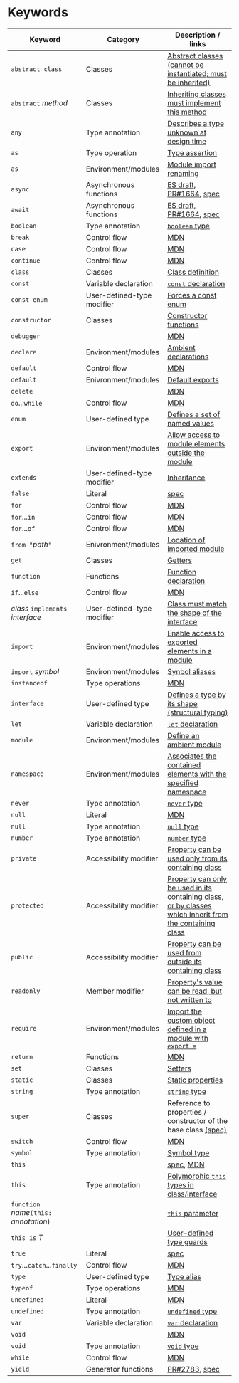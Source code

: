 # Keywords

Keyword | Category | Description / links
---|---|---
`abstract class` | Classes | [Abstract classes (cannot be instantiated; must be inherited)](Classes.md#abstract-classes)
`abstract` _method_ | Classes | [Inheriting classes must implement this method](Classes.md#abstract-classes)
`any` | Type annotation | [Describes a type unknown at design time](Basic%20Types.md#any)
`as` | Type operation | [Type assertion](Basic%20Types.md#type-assertions)
`as` | Environment/modules | [Module import renaming](Modules.md#import)
`async` | Asynchronous functions | [ES draft](http://tc39.github.io/ecmascript-asyncawait/), [PR#1664](https://github.com/Microsoft/TypeScript/issues/1664), [spec](https://github.com/Microsoft/TypeScript/blob/master/doc/spec.md#68-asynchronous-functions)
`await` | Asynchronous functions | [ES draft](http://tc39.github.io/ecmascript-asyncawait/), [PR#1664](https://github.com/Microsoft/TypeScript/issues/1664), [spec](https://github.com/Microsoft/TypeScript/blob/master/doc/spec.md#68-asynchronous-functions)
`boolean` | Type annotation | [`boolean` type](Basic%20Types.md#boolean)
`break` | Control flow | [MDN](https://developer.mozilla.org/en-US/docs/Web/JavaScript/Reference/Statements/break)
`case` | Control flow | [MDN](https://developer.mozilla.org/en-US/docs/Web/JavaScript/Reference/Statements/switch)
`continue` | Control flow | [MDN](https://developer.mozilla.org/en-US/docs/Web/JavaScript/Reference/Statements/continue)
`class` | Classes | [Class definition](Classes.md)
`const` | Variable declaration | [`const` declaration](Variable%20Declarations.md#const-declarations)
`const enum` | User-defined-type modifier | [Forces a const enum](Enums.md)
`constructor` | Classes | [Constructor functions](Classes.md#constructor-functions)
`debugger` | | [MDN](https://developer.mozilla.org/en-US/docs/Web/JavaScript/Reference/Statements/debugger)
`declare` | Environment/modules | [Ambient declarations](https://github.com/Microsoft/TypeScript/blob/master/doc/spec.md#12-ambients)
`default` | Control flow | [MDN](https://developer.mozilla.org/en-US/docs/Web/JavaScript/Reference/Statements/default)
`default` | Enivronment/modules | [Default exports](Modules.md#default-exports)
`delete` | | [MDN](https://developer.mozilla.org/en-US/docs/Web/JavaScript/Reference/Operators/delete)
`do`...`while` | Control flow | [MDN](https://developer.mozilla.org/en-US/docs/Web/JavaScript/Reference/Statements/do...while)
`enum` | User-defined type | [Defines a set of named values](Enums.md)
`export` | Environment/modules | [Allow access to module elements outside the module](Modules.md#export)
`extends` | User-defined-type modifier | [Inheritance](Classes.md#inheritance)
`false` | Literal | [spec](https://github.com/Microsoft/TypeScript/blob/master/doc/spec.md#322-the-boolean-type)
`for` | Control flow | [MDN](https://developer.mozilla.org/en-US/docs/Web/JavaScript/Reference/Statements/for)
`for`...`in` | Control flow | [MDN](https://developer.mozilla.org/en-US/docs/Web/JavaScript/Reference/Statements/for...in)
`for`...`of` | Control flow | [MDN](https://developer.mozilla.org/en-US/docs/Web/JavaScript/Reference/Statements/for...of)
`from "`_path_`"` | Enivronment/modules | [Location of imported module](Modules.md#import)
`get` | Classes | [Getters](Classes.md#accessors)
`function` | Functions | [Function declaration](Functions.md#functions)
`if`...`else` | Control flow | [MDN](https://developer.mozilla.org/en-US/docs/Web/JavaScript/Reference/Statements/if...else)
_class_ `implements` _interface_ | User-defined-type modifier | [Class must match the shape of the interface](Interfaces.md#implementing-an-interface)
`import` | Environment/modules | [Enable access to exported elements in a module](Modules.md#import)
`import` _symbol_ | Environment/modules | [Synbol aliases](Namespaces.md#aliases)
`instanceof` | Type operations | [MDN](https://developer.mozilla.org/en-US/docs/Web/JavaScript/Reference/Operators/instanceof)
`interface` | User-defined type | [Defines a type by its shape (structural typing)](Interfaces.md)
`let` | Variable declaration | [`let` declaration](Variable%20Declarations.md#let-declarations)
`module` | Environment/modules | [Define an ambient module](Modules.md#ambient-modules)
`namespace` | Environment/modules | [Associates the contained elements with the specified namespace](Namespaces.md)
`never` | Type annotation | [`never` type](https://github.com/Microsoft/TypeScript/wiki/What%27s-new-in-TypeScript#the-never-type)
`null` | Literal | [MDN](https://developer.mozilla.org/en-US/docs/Web/JavaScript/Reference/Global_Objects/null)
`null` | Type annotation | [`null` type](Basic%20Types.md#null-and-undefined)
`number` | Type annotation | [`number` type](Basic%20Types.md#number)
`private` | Accessibility modifier | [Property can be used only from its containing class](Classes.md#understanding-private)
`protected` | Accessibility modifier | [Property can only be used in its containing class, or by classes which inherit from the containing class](Classes.md#understanding-protected)
`public` | Accessibility modifier | [Property can be used from outside its containing class](Classes.md#public-by-default)
`readonly` | Member modifier | [Property's value can be read, but not written to](Classes.md#readonly-modifier)
`require` | Environment/modules | [Import the custom object defined in a module with `export =`](Modules.md#export--and-import--require)
`return` | Functions | [MDN](https://developer.mozilla.org/en-US/docs/Web/JavaScript/Reference/Statements/return)
`set` | Classes | [Setters](Classes.md#accessors)
`static` | Classes | [Static properties](Classes.md#static-properties)
`string` | Type annotation | [`string` type](Basic%20Types.md#string)
`super` | Classes | Reference to properties / constructor of the base class [(spec)](https://github.com/Microsoft/TypeScript/blob/master/doc/spec.md#49-the-super-keyword)
`switch` | Control flow | [MDN](https://developer.mozilla.org/en-US/docs/Web/JavaScript/Reference/Statements/switch)
`symbol` | Type annotation | [Symbol type](Symbols.md)
`this` | | [spec](https://github.com/Microsoft/TypeScript/blob/master/doc/spec.md#42-the-this-keyword), [MDN](https://developer.mozilla.org/en-US/docs/Web/JavaScript/Reference/Operators/this)
`this` | Type annotation | [Polymorphic `this` types in class/interface](Advanced%20Types.md#polymorphic-this-types)
`function` _name_`(this: ` _annotation_) | | [`this` parameter](https://github.com/Microsoft/TypeScript/wiki/What%27s-new-in-TypeScript#specifying-the-type-of-this-for-functions)
`this is` _T_ | | [User-defined type guards](Advanced%20Types.md#user-defined-type-guards)
`true` | Literal | [spec](https://github.com/Microsoft/TypeScript/blob/master/doc/spec.md#322-the-boolean-type)
`try`...`catch`...`finally` | Control flow | [MDN](https://developer.mozilla.org/en-US/docs/Web/JavaScript/Reference/Statements/try...catch)
`type` | User-defined type | [Type alias](Advanced%20Types.md#type-aliases)
`typeof` | Type operations | [MDN](https://developer.mozilla.org/en-US/docs/Web/JavaScript/Reference/Operators/typeof)
`undefined` | Literal | [MDN](https://developer.mozilla.org/en-US/docs/Web/JavaScript/Reference/Global_Objects/undefined)
`undefined` | Type annotation | [`undefined` type](Basic%20Types.md#null-and-undefined)
`var` | Variable declaration | [`var` declaration](Variable%20Declarations.md#var-declarations)
`void` | | [MDN](https://developer.mozilla.org/en-US/docs/Web/JavaScript/Reference/Operators/void)
`void` | Type annotation | [`void` type](Basic%20Types.md#void)
`while` | Control flow | [MDN](https://developer.mozilla.org/en-US/docs/Web/JavaScript/Reference/Statements/while)
`yield` | Generator functions | [PR#2783](https://github.com/Microsoft/TypeScript/issues/2873), [spec](https://github.com/Microsoft/TypeScript/blob/master/doc/spec.md#67-generator-functions)
